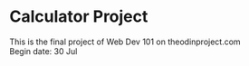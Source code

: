 # Calculator Project

This is the final project of Web Dev 101 on theodinproject.com   
Begin date: 30 Jul